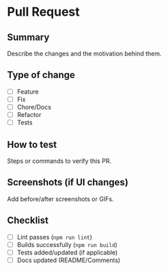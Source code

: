 # Pull Request

## Summary

Describe the changes and the motivation behind them.

## Type of change

- [ ] Feature
- [ ] Fix
- [ ] Chore/Docs
- [ ] Refactor
- [ ] Tests

## How to test

Steps or commands to verify this PR.

## Screenshots (if UI changes)

Add before/after screenshots or GIFs.

## Checklist

- [ ] Lint passes (`npm run lint`)
- [ ] Builds successfully (`npm run build`)
- [ ] Tests added/updated (if applicable)
- [ ] Docs updated (README/Comments)
